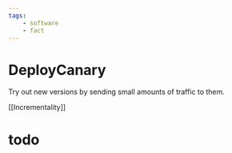 ```yaml
---
tags:
    - software
    - fact
---
```

# DeployCanary

Try out new versions by sending small amounts of traffic to them.

[[Incrementality]]

# todo

